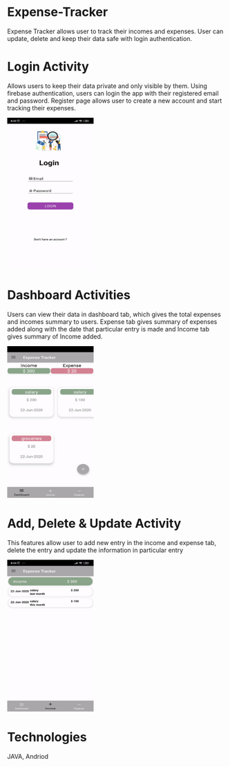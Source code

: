 # Expense-Tracker

Expense Tracker allows user to track their incomes and expenses. User can update, delete and keep their data safe with login authentication.  

# Login Activity

Allows users to keep their data private and only visible by them. Using firebase authentication, users can login the app with their registered email and password. Register page allows user to create a new account and start tracking their expenses.

<img src="screenshots/page1.gif" height=350 width=200>


# Dashboard Activities

Users can view their data in dashboard tab, which gives the total expenses and incomes summary to users. Expense tab gives summary of expenses added along with the date that particular entry is made and Income tab gives summary of Income added.

<img src="screenshots/page2.gif" height=350 width=200>


 # Add, Delete & Update Activity
 
 This features allow user to add new entry in the income and expense tab, delete the entry and update the information in particular entry
 
<img src="screenshots/page3.gif" height=350 width=200>


# Technologies
JAVA, Andriod
